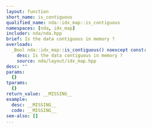 ```yaml
---
layout: function
short_name: is_contiguous
qualified_name: nda::idx_map::is_contiguous
namespaces: [nda, idx_map]
includer: nda/nda.hpp
brief: Is the data contiguous in memory ?
overloads:
  _Bool nda::idx_map::is_contiguous() noexcept const:
    desc: Is the data contiguous in memory ?
    source: nda/layout/idx_map.hpp
desc: ""
params:
  {}
tparams:
  {}
return_value: __MISSING__
example:
  desc: __MISSING__
  code: __MISSING__
see-also: []
...
```


